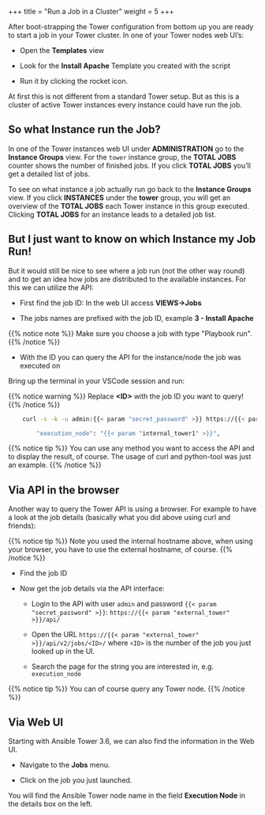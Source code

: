 +++
title = "Run a Job in a Cluster"
weight = 5
+++

After boot-strapping the Tower configuration from bottom up you are ready to start a job in your Tower cluster. In one of your Tower nodes web UI’s:

  - Open the **Templates** view

  - Look for the **Install Apache** Template you created with the script

  - Run it by clicking the rocket icon.

At first this is not different from a standard Tower setup. But as this is a cluster of active Tower instances every instance could have run the job.

## So what Instance run the Job?

In one of the Tower instances web UI under **ADMINISTRATION** go to the **Instance Groups** view. For the `tower` instance group, the **TOTAL JOBS** counter shows the number of finished jobs. If you click **TOTAL JOBS** you’ll get a detailed list of jobs.

To see on what instance a job actually run go back to the **Instance Groups** view. If you click **INSTANCES** under the **tower** group, you will get an overview of the **TOTAL JOBS** each Tower instance in this group executed. Clicking **TOTAL JOBS** for an instance leads to a detailed job list.

## But I just want to know on which Instance my Job Run!

But it would still be nice to see where a job run (not the other way round) and to get an idea how jobs are distributed to the available instances. For this we can utilize the API:

  - First find the job ID: In the web UI access **VIEWS→Jobs**

  - The jobs names are prefixed with the job ID, example **3 - Install
    Apache**

{{% notice note %}}
Make sure you choose a job with type "Playbook run".
{{% /notice %}}

  - With the ID you can query the API for the instance/node the job was
    executed on

Bring up the terminal in your VSCode session and run:

{{% notice warning %}}
Replace **\<ID>** with the job ID you want to query!
{{% /notice %}}

```bash
    curl -s -k -u admin:{{< param "secret_password" >}} https://{{< param "internal_tower1" >}}/api/v2/jobs/<ID>/ | python -m json.tool | grep execution_node

        "execution_node": "{{< param "internal_tower1" >}}",
```

{{% notice tip %}}
You can use any method you want to access the API and to display the result, of course. The usage of curl and python-tool was just an example.
{{% /notice %}}

## Via API in the browser

Another way to query the Tower API is using a browser. For example to have a look at the job details (basically what you did above using curl and friends):

{{% notice tip %}}
Note you used the internal hostname above, when using your browser, you have to use the external hostname, of course.
{{% /notice %}}

  - Find the job ID

  - Now get the job details via the API interface:

      - Login to the API with user `admin` and password `{{< param "secret_password" >}}`: `https://{{< param "external_tower" >}}/api/`

      - Open the URL `https://{{< param "external_tower" >}}/api/v2/jobs/<ID>/` where `<ID>` is the number of the job you just looked up in the UI.

      - Search the page for the string you are interested in, e.g. `execution_node`

{{% notice tip %}}
You can of course query any Tower node.
{{% /notice %}}

## Via Web UI

Starting with Ansible Tower 3.6, we can also find the information in the Web UI.

- Navigate to the **Jobs** menu.

- Click on the job you just launched.

You will find the Ansible Tower node name in the field **Execution Node** in the details box on the left.
